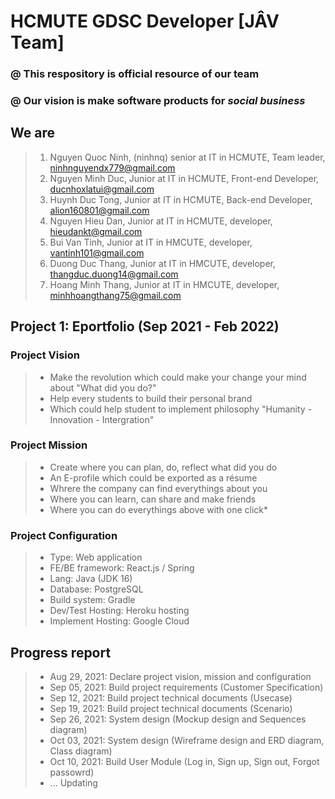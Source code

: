 # HCMUTE GDSC Developer [JÂV Team]
### @ This respository is official resource of our team
### @ Our vision is make software products for *social business* 
## **We are**
>1. Nguyen Quoc Ninh, (ninhnq) senior at  IT in HCMUTE, Team leader, ninhnguyendx779@gmail.com
>2. Nguyen Minh Duc, Junior at IT in HCMUTE, Front-end Developer, ducnhoxlatui@gmail.com
>3. Huynh Duc Tong, Junior at IT in HCMUTE, Back-end Developer, alion160801@gmail.com
>4. Nguyen Hieu Dan, Junior at IT in HCMUTE, developer, hieudankt@gmail.com
>5. Bui Van Tinh, Junior at IT in HMCUTE, developer, vantinh101@gmail.com
>6. Duong Duc Thang, Junior at IT in HMCUTE, developer, thangduc.duong14@gmail.com
>7. Hoang Minh Thang, Junior at IT in HMCUTE, developer, minhhoangthang75@gmail.com

## Project 1: Eportfolio (Sep 2021 - Feb 2022)
### Project Vision
>* Make the revolution which could make your change your mind about "What did you do?"
>* Help every students to build their personal brand
>* Which could help student to implement philosophy "Humanity - Innovation - Intergration" 
### Project Mission
>* Create where you can plan, do, reflect what did you do
>* An E-profile which could be exported as a résume  
>* Whrere the company can find everythings about you
>* Where you can learn, can share and make friends
>* Where you can do everythings above with one click* 
### Project Configuration
>* Type: Web application 
>* FE/BE framework: React.js / Spring
>* Lang: Java (JDK 16) 
>* Database: PostgreSQL
>* Build system: Gradle 
>* Dev/Test Hosting: Heroku hosting
>* Implement Hosting: Google Cloud
## Progress report 
>* Aug 29, 2021: Declare project vision, mission and configuration
>* Sep 05, 2021: Build project requirements (Customer Specification)
>* Sep 12, 2021: Build project technical documents (Usecase)
>* Sep 19, 2021: Build project technical documents (Scenario)
>* Sep 26, 2021: System design (Mockup design and Sequences diagram)
>* Oct 03, 2021: System design (Wireframe design and ERD diagram, Class diagram)
>* Oct 10, 2021: Build User Module (Log in, Sign up, Sign out, Forgot passowrd)
>* ... Updating


